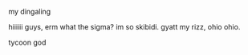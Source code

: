 my dingaling





































































hiiiiii guys, erm what the sigma? im so skibidi. gyatt my rizz, ohio ohio.



































































































tycoon god